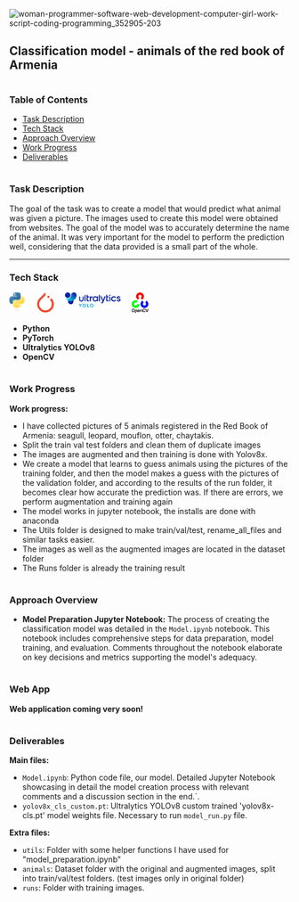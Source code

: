 ![woman-programmer-software-web-development-computer-girl-work-script-coding-programming_352905-203](https://github.com/Qristt/Armenian_animals/assets/154927704/0e1b45c5-20a0-4252-9539-7b6426eb91f6)

## Classification model - animals of the red book of Armenia



#

### Table of Contents

- [Task Description](#task-description)
- [Tech Stack](#tech-stack)
- [Approach Overview](#approach-overview)
- [Work Progress](#work-progress)
- [Deliverables](#deliverables)
#

### Task Description

The goal of the task was to create a model that would predict what animal was given a picture. The images used to create this model were obtained from websites. The goal of the model was to accurately determine the name of the animal. It was very important for the model to perform the prediction well, considering that the data provided is a small part of the whole.

---


### Tech Stack

<img align="left" alt="Java" width="30px" style="padding-right:20px;" src="https://github.com/GorPiliposyan/subway-ticket-barrier-state-detection/blob/main/Images/Python-logo-notext.svg"/>
<img align="left" alt="Java" width="30px" style="padding-right:20px;" src="https://github.com/GorPiliposyan/subway-ticket-barrier-state-detection/blob/main/Images/PyTorch_logo_icon.svg"/>
<img align="left" alt="Java" width="100px" style="padding-right:20px;" src="https://github.com/GorPiliposyan/subway-ticket-barrier-state-detection/blob/main/Images/UltralyticsYOLO_full_blue.svg"/>
<img align="left" alt="Java" width="30px" style="padding-right:20px;" src="https://github.com/GorPiliposyan/subway-ticket-barrier-state-detection/blob/main/Images/OpenCV_Logo.svg"/>
<br />

#

- **Python**
- **PyTorch**
- **Ultralytics YOLOv8**
- **OpenCV**

#

### Work Progress

**Work progress:**
-  I have collected pictures of 5 animals registered in the Red Book of Armenia: seagull, leopard, mouflon, otter, chaytakis.
-  Split the train val test folders and clean them of duplicate images
-  The images are augmented and then training is done with Yolov8x.
-  We create a model that learns to guess animals using the pictures of the training folder, and then the model makes a guess with the pictures of the validation folder, and according to the results of the 
   run folder, it becomes clear how accurate the prediction was. If there are errors, we perform augmentation and training again
-  The model works in jupyter notebook, the installs are done with anaconda
-  The Utils folder is designed to make train/val/test, rename_all_files and similar tasks easier.
-  The images as well as the augmented images are located in the dataset folder
-  The Runs folder is already the training result


#


### Approach Overview

- **Model Preparation Jupyter Notebook:** The process of creating the classification model was detailed in the `Model.ipynb` notebook. This notebook includes comprehensive steps for data preparation, model training, and evaluation. Comments throughout the notebook elaborate on key decisions and metrics supporting the model's adequacy.



#

### Web App

**Web application coming very soon!**

#


### Deliverables

**Main files:**
- `Model.ipynb`: Python code file, our model. Detailed Jupyter Notebook showcasing in detail the model creation process with relevant comments and a discussion section in the end.`.
- `yolov8x_cls_custom.pt`: Ultralytics YOLOv8 custom trained 'yolov8x-cls.pt' model weights file. Necessary to run `model_run.py` file.

**Extra files:**
- `utils`: Folder with some helper functions I have used for "model_preparation.ipynb"
- `animals`: Dataset folder with the original and augmented images, split into train/val/test folders. (test images only in original folder)
- `runs`: Folder with training images.


